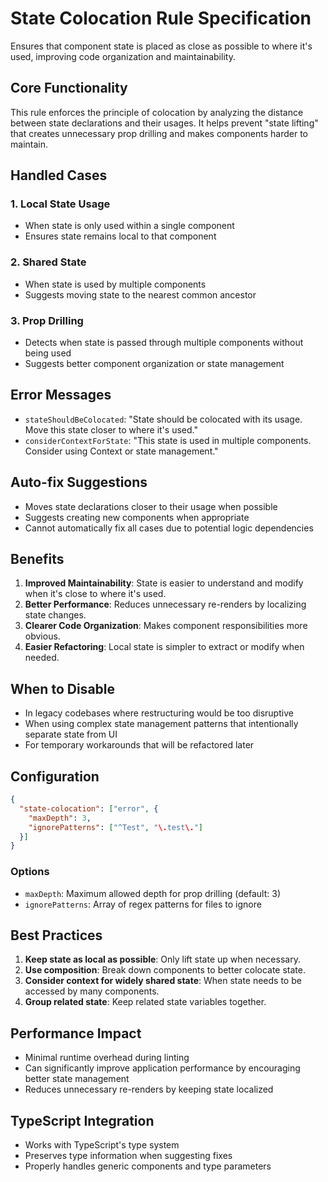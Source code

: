 # State Colocation Rule Specification

Ensures that component state is placed as close as possible to where it's used, improving code organization and maintainability.

## Core Functionality

This rule enforces the principle of colocation by analyzing the distance between state declarations and their usages. It helps prevent "state lifting" that creates unnecessary prop drilling and makes components harder to maintain.

## Handled Cases

### 1. Local State Usage

- When state is only used within a single component
- Ensures state remains local to that component

### 2. Shared State

- When state is used by multiple components
- Suggests moving state to the nearest common ancestor

### 3. Prop Drilling

- Detects when state is passed through multiple components without being used
- Suggests better component organization or state management

## Error Messages

- `stateShouldBeColocated`: "State should be colocated with its usage. Move this state closer to where it's used."
- `considerContextForState`: "This state is used in multiple components. Consider using Context or state management."

## Auto-fix Suggestions

- Moves state declarations closer to their usage when possible
- Suggests creating new components when appropriate
- Cannot automatically fix all cases due to potential logic dependencies

## Benefits

1. **Improved Maintainability**: State is easier to understand and modify when it's close to where it's used.
2. **Better Performance**: Reduces unnecessary re-renders by localizing state changes.
3. **Clearer Code Organization**: Makes component responsibilities more obvious.
4. **Easier Refactoring**: Local state is simpler to extract or modify when needed.

## When to Disable

- In legacy codebases where restructuring would be too disruptive
- When using complex state management patterns that intentionally separate state from UI
- For temporary workarounds that will be refactored later

## Configuration

```json
{
  "state-colocation": ["error", {
    "maxDepth": 3,
    "ignorePatterns": ["^Test", "\.test\."]
  }]
}
```

### Options

- `maxDepth`: Maximum allowed depth for prop drilling (default: 3)
- `ignorePatterns`: Array of regex patterns for files to ignore

## Best Practices

1. **Keep state as local as possible**: Only lift state up when necessary.
2. **Use composition**: Break down components to better colocate state.
3. **Consider context for widely shared state**: When state needs to be accessed by many components.
4. **Group related state**: Keep related state variables together.

## Performance Impact

- Minimal runtime overhead during linting
- Can significantly improve application performance by encouraging better state management
- Reduces unnecessary re-renders by keeping state localized

## TypeScript Integration

- Works with TypeScript's type system
- Preserves type information when suggesting fixes
- Properly handles generic components and type parameters
